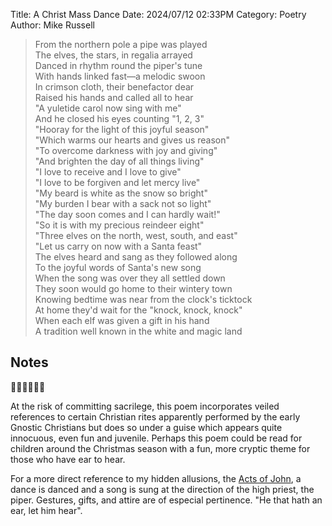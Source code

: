 Title: A Christ Mass Dance
Date: 2024/07/12 02:33PM
Category: Poetry
Author: Mike Russell

> From the northern pole a pipe was played<br>
The elves, the stars, in regalia arrayed<br>
Danced in rhythm round the piper's tune<br>
With hands linked fast—a melodic swoon<br>
In crimson cloth, their benefactor dear<br>
Raised his hands and called all to hear<br>
"A yuletide carol now sing with me"<br>
And he closed his eyes counting "1, 2, 3"<br>
"Hooray for the light of this joyful season"<br>
"Which warms our hearts and gives us reason"<br>
"To overcome darkness with joy and giving"<br>
"And brighten the day of all things living"<br>
"I love to receive and I love to give"<br>
"I love to be forgiven and let mercy live"<br>
"My beard is white as the snow so bright"<br>
"My burden I bear with a sack not so light"<br>
"The day soon comes and I can hardly wait!"<br>
"So it is with my precious reindeer eight"<br>
"Three elves on the north, west, south, and east"<br>
"Let us carry on now with a Santa feast"<br>
The elves heard and sang as they followed along<br>
To the joyful words of Santa's new song<br>
When the song was over they all settled down<br>
They soon would go home to their wintery town<br>
Knowing bedtime was near from the clock's ticktock<br>
At home they'd wait for the "knock, knock, knock"<br>
When each elf was given a gift in his hand<br>
A tradition well known in the white and magic land

## Notes

🎅🤶🧝‍♂️🧝‍♀️

At the risk of committing sacrilege, this poem incorporates veiled references to certain Christian rites apparently performed by the early Gnostic Christians but does so under a guise which appears quite innocuous, even fun and juvenile. Perhaps this poem could be read for children around the Christmas season with a fun, more cryptic theme for those who have ear to hear.

For a more direct reference to my hidden allusions, the [Acts of John](https://en.wikipedia.org/wiki/Acts_of_John), a dance is danced and a song is sung at the direction of the high priest, the piper. Gestures, gifts, and attire are of especial pertinence. "He that hath an ear, let him hear".

